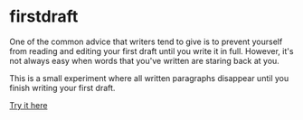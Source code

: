 # firstdraft

One of the common advice that writers tend to give is to prevent yourself from reading and editing your first draft until you write it in full. However, it's not always easy when words that you've written are staring back at you.

This is a small experiment where all written paragraphs disappear until you finish writing your first draft.

[Try it here](https://rolandasb.github.io/firstdraft/)
